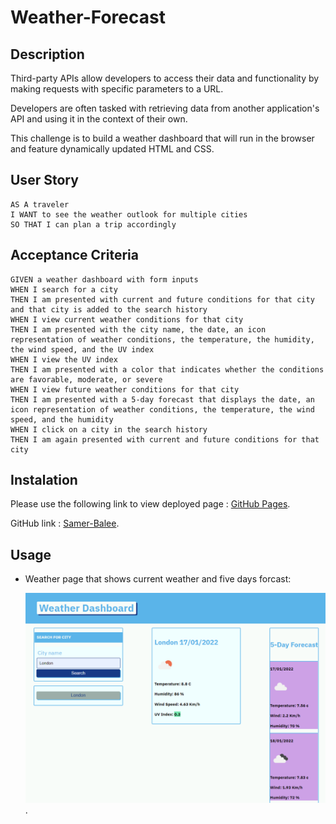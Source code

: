 # Weather-Forecast

## Description

Third-party APIs allow developers to access their data and functionality by making requests with specific parameters to a URL. 

Developers are often tasked with retrieving data from another application's API and using it in the context of their own.

 This challenge is to build a weather dashboard that will run in the browser and feature dynamically updated HTML and CSS.

 ## User Story

```
AS A traveler
I WANT to see the weather outlook for multiple cities
SO THAT I can plan a trip accordingly
```

## Acceptance Criteria

```
GIVEN a weather dashboard with form inputs
WHEN I search for a city
THEN I am presented with current and future conditions for that city and that city is added to the search history
WHEN I view current weather conditions for that city
THEN I am presented with the city name, the date, an icon representation of weather conditions, the temperature, the humidity, the wind speed, and the UV index
WHEN I view the UV index
THEN I am presented with a color that indicates whether the conditions are favorable, moderate, or severe
WHEN I view future weather conditions for that city
THEN I am presented with a 5-day forecast that displays the date, an icon representation of weather conditions, the temperature, the wind speed, and the humidity
WHEN I click on a city in the search history
THEN I am again presented with current and future conditions for that city
```

## Instalation

Please use the following link to view deployed page : [GitHub Pages](https://samer-balee.github.io/Weather-Forecast/).

GitHub link : [Samer-Balee](https://github.com/Samer-Balee/Weather-Forecast).

## Usage

* Weather page that shows current weather and five days forcast:

    ![screenshot-weather](assets/images/screenshot-weather.PNG).

